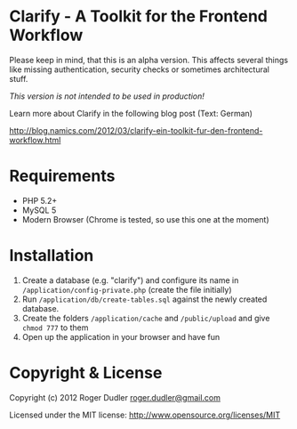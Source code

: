 # Clarify - A Toolkit for the Frontend Workflow

Please keep in mind, that this is an alpha version. This affects several things
like missing authentication, security checks or sometimes architectural stuff.

*This version is not intended to be used in production!*

Learn more about Clarify in the following blog post (Text: German)

http://blog.namics.com/2012/03/clarify-ein-toolkit-fur-den-frontend-workflow.html

# Requirements

* PHP 5.2+
* MySQL 5
* Modern Browser (Chrome is tested, so use this one at the moment)

# Installation

1. Create a database (e.g. "clarify") and configure its name in ```/application/config-private.php``` (create the file initially)
2. Run ```/application/db/create-tables.sql``` against the newly created database.
3. Create the folders ```/application/cache``` and ```/public/upload``` and give ```chmod 777``` to them
4. Open up the application in your browser and have fun

# Copyright & License

Copyright (c) 2012 Roger Dudler <roger.dudler@gmail.com>

Licensed under the MIT license:
http://www.opensource.org/licenses/MIT